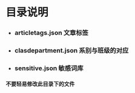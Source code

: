 # 目录说明
- ### articletags.json  文章标签
- ### clasdepartment.json 系别与班级的对应
- ### sensitive.json 敏感词库

#### 不要轻易修改此目录下的文件